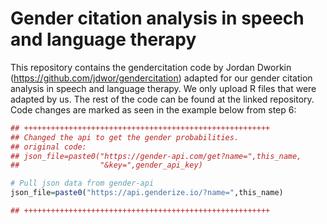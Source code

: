 # Gender citation analysis in speech and language therapy
This repository contains the gendercitation code by Jordan Dworkin (https://github.com/jdwor/gendercitation) adapted for our gender citation analysis in speech and language therapy. We only upload R files that were adapted by us. The rest of the code can be found at the linked repository.
Code changes are marked as seen in the example below from step 6:

```r
## +++++++++++++++++++++++++++++++++++++++++++++++++++++++
## Changed the api to get the gender probabilities.
## original code:
## json_file=paste0("https://gender-api.com/get?name=",this_name,
##                  "&key=",gender_api_key)

# Pull json data from gender-api
json_file=paste0("https://api.genderize.io/?name=",this_name)

## +++++++++++++++++++++++++++++++++++++++++++++++++++++++
```
